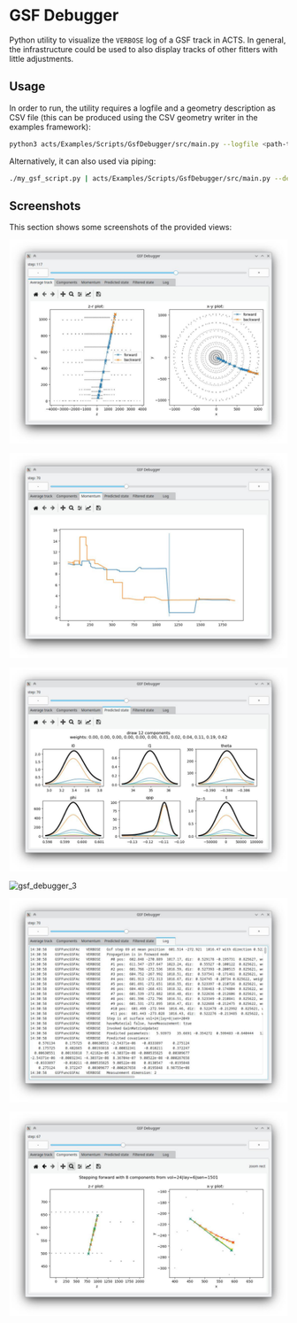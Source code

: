 # GSF Debugger

Python utility to visualize the `VERBOSE` log of a GSF track in ACTS. In general, the infrastructure could be used to also display tracks of other fitters with little adjustments.

## Usage

In order to run, the utility requires a logfile and a geometry description as CSV file (this can be produced using the CSV geometry writer in the examples framework):

```bash
python3 acts/Examples/Scripts/GsfDebugger/src/main.py --logfile <path-to-logfile> --detector <path-to-detector-csv>
```

Alternatively, it can also used via piping:
```bash
./my_gsf_script.py | acts/Examples/Scripts/GsfDebugger/src/main.py --detector <path-to-detector-csv>
```

## Screenshots

This section shows some screenshots of the provided views:

![gsf_debugger_0](figures/gsf_debugger/gsf_debugger_0.jpg)

![gsf_debugger_1](figures/gsf_debugger/gsf_debugger_1.jpg)

![gsf_debugger_2](figures/gsf_debugger/gsf_debugger_2.jpg)

![gsf_debugger_3](figures/gsf_debugger/gsf_debugger_3.jpg)

![gsf_debugger_4](figures/gsf_debugger/gsf_debugger_4.jpg)

![gsf_debugger_5](figures/gsf_debugger/gsf_debugger_5.jpg)
